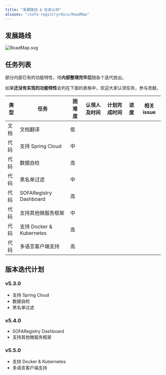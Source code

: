 ```yaml
---
title: "发展路线 & 任务认领"
aliases: "/sofa-registry/docs/RoadMap"
---
```


## 发展路线

![RoadMap.svg](https://gw.alipayobjects.com/zos/basement_prod/bcfb5589-d1a0-45d6-a2ce-289c476311f5.svg)


## 任务列表
部分内部已有的功能特性，待**内部整理完毕后**随各个迭代放出。

如果**还没有实现的功能特性**会列在下面的表格中，欢迎大家认领任务，参与贡献。

| 类型 | 任务 | 困难度 | 认领人及时间 | 计划完成时间 | 进度 | 相关 issue |
| --- | --- | --- | --- | --- | --- | --- |
| 文档 | 文档翻译 | 低 |  |  |  |  |
| 代码 | 支持 Spring Cloud | 中 |  |  |  |  |
| 代码 | 数据自检 | 高 |  |  |  |  |
| 代码 | 黑名单过滤 | 中 |  |  |  |  |
| 代码 | SOFARegistry Dashboard | 高 |  |  |  |  |
| 代码 | 支持其他微服务框架 | 中 |  |  |  |  |
| 代码 | 支持 Docker & Kubernetes | 高 |  |  |  |  |
| 代码 | 多语言客户端支持 | 高 |  |  |  |  |


## 版本迭代计划

### v5.3.0
* 支持 Spring Cloud
* 数据自检
* 黑名单过滤

### v5.4.0
* SOFARegistry Dashboard
* 支持其他微服务框架

### v5.5.0
* 支持 Docker & Kubernetes
* 多语言客户端支持
